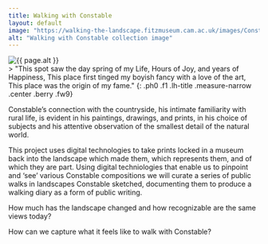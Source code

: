 ```yaml
---
title: Walking with Constable
layout: default
image: "https://walking-the-landscape.fitzmuseum.cam.ac.uk/images/Constable-Collection.jpg"
alt: "Walking with Constable collection image"
---
```

<section class="mw5 mw7-ns center bg-light-gray pa3 ph5-ns">
<img src="{{ page.image }}" alt="{{ page.alt }}" class="w-100" />
</section>
> "This spot saw the day spring of my Life, Hours of Joy, and years of Happiness, This place first tinged my boyish fancy with a love of the art, This place was the origin of my fame."
{: .ph0 .f1 .lh-title .measure-narrow .center .berry .fw9}

Constable’s connection with the countryside, his intimate familiarity with rural life, is evident in his paintings, drawings, and prints, in his choice of subjects and his attentive observation of the smallest detail of the natural world.

This project uses digital technologies to take prints locked in a museum back into the landscape which made them, which represents them, and of which they are part. Using digital techniologies that enable us to pinpoint and ‘see’ various Constable compositions we will curate a series of public walks in landscapes Constable sketched, documenting them to produce a walking diary as a form of public writing.

How much has the landscape changed and how recognizable are the same views today?

How can we capture what it feels like to walk with Constable?
